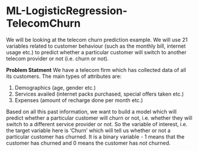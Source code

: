 # ML-LogisticRegression-TelecomChurn
We will be looking at the telecom churn prediction example. We will use 21 variables related to customer behaviour (such as the monthly bill, internet usage etc.) to predict whether a particular customer will switch to another telecom provider or not (i.e. churn or not).

**Problem Statment**
We have a telecom firm which has collected data of all its customers. The main types of attributes are:
1. Demographics (age, gender etc.)
2. Services availed (internet packs purchased, special offers taken etc.)
3. Expenses (amount of recharge done per month etc.)
 
Based on all this past information, we want to build a model which will predict whether a particular customer will churn or not, i.e. whether they will switch to a different service provider or not. So the variable of interest, i.e. the target variable here is ‘Churn’ which will tell us whether or not a particular customer has churned. It is a binary variable - 1 means that the customer has churned and 0 means the customer has not churned.
